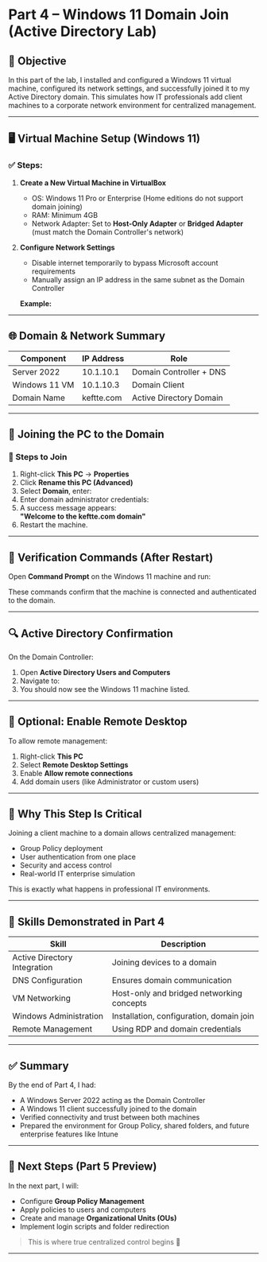 # Part 4 – Windows 11 Domain Join (Active Directory Lab)

## 🎯 Objective
In this part of the lab, I installed and configured a Windows 11 virtual machine, configured its network settings, and successfully joined it to my Active Directory domain. This simulates how IT professionals add client machines to a corporate network environment for centralized management.

---

## 🖥️ Virtual Machine Setup (Windows 11)

### ✅ Steps:
1. **Create a New Virtual Machine in VirtualBox**
   - OS: Windows 11 Pro or Enterprise (Home editions do not support domain joining)
   - RAM: Minimum 4GB
   - Network Adapter: Set to **Host-Only Adapter** or **Bridged Adapter** (must match the Domain Controller's network)

2. **Configure Network Settings**
   - Disable internet temporarily to bypass Microsoft account requirements
   - Manually assign an IP address in the same subnet as the Domain Controller

   **Example:**

---

## 🌐 Domain & Network Summary

| Component       | IP Address   | Role                  |
|----------------|--------------|-----------------------|
| Server 2022    | 10.1.10.1    | Domain Controller + DNS |
| Windows 11 VM  | 10.1.10.3    | Domain Client         |
| Domain Name    | keftte.com   | Active Directory Domain |

---

## 🔧 Joining the PC to the Domain

### 📌 Steps to Join
1. Right-click **This PC** → **Properties**
2. Click **Rename this PC (Advanced)**
3. Select **Domain**, enter:
4. Enter domain administrator credentials:
5. A success message appears:  
**"Welcome to the keftte.com domain"**
6. Restart the machine.

---

## 🧪 Verification Commands (After Restart)
Open **Command Prompt** on the Windows 11 machine and run:

These commands confirm that the machine is connected and authenticated to the domain.

---

## 🔍 Active Directory Confirmation
On the Domain Controller:

1. Open **Active Directory Users and Computers**
2. Navigate to:
3. You should now see the Windows 11 machine listed.

---

## 🔐 Optional: Enable Remote Desktop
To allow remote management:

1. Right-click **This PC**
2. Select **Remote Desktop Settings**
3. Enable **Allow remote connections**
4. Add domain users (like Administrator or custom users)

---

## 🎯 Why This Step Is Critical
Joining a client machine to a domain allows centralized management:
- Group Policy deployment
- User authentication from one place
- Security and access control
- Real-world IT enterprise simulation

This is exactly what happens in professional IT environments.

---

## 🧠 Skills Demonstrated in Part 4

| Skill | Description |
|------|-------------|
| Active Directory Integration | Joining devices to a domain |
| DNS Configuration | Ensures domain communication |
| VM Networking | Host-only and bridged networking concepts |
| Windows Administration | Installation, configuration, domain join |
| Remote Management | Using RDP and domain credentials |

---

## ✅ Summary
By the end of Part 4, I had:
- A Windows Server 2022 acting as the Domain Controller
- A Windows 11 client successfully joined to the domain
- Verified connectivity and trust between both machines
- Prepared the environment for Group Policy, shared folders, and future enterprise features like Intune

---

## 🚀 Next Steps (Part 5 Preview)
In the next part, I will:
- Configure **Group Policy Management**
- Apply policies to users and computers
- Create and manage **Organizational Units (OUs)**
- Implement login scripts and folder redirection

> This is where true centralized control begins 🚀

---
